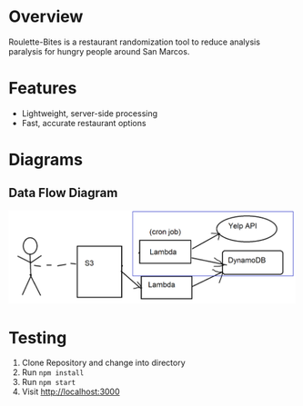 # Overview

Roulette-Bites is a restaurant randomization tool to reduce analysis paralysis for hungry people around San Marcos.

# Features

- Lightweight, server-side processing
- Fast, accurate restaurant options

# Diagrams

## Data Flow Diagram

![Data Flow Diagram](/img/data-flow-diagram.png)

# Testing

1. Clone Repository and change into directory
2. Run `npm install`
3. Run `npm start`
4. Visit [http://localhost:3000](http://localhost:3000)